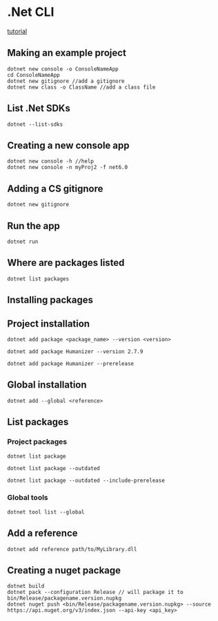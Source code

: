 # .Net CLI

[tutorial](https://learn.microsoft.com/en-us/training/modules/dotnet-dependencies/3-exercise-dependency)


## Making an example project

```terminal
dotnet new console -o ConsoleNameApp
cd ConsoleNameApp
dotnet new gitignore //add a gitignore
dotnet new class -o ClassName //add a class file
```
## List .Net SDKs
```terminal
dotnet --list-sdks
```

## Creating a new console app
```terminal
dotnet new console -h //help 
dotnet new console -n myProj2 -f net6.0
```

## Adding a CS gitignore
```
dotnet new gitignore
```

## Run the app 
```terminal
dotnet run
```

## Where are packages listed
```terminal
dotnet list packages
```
## Installing packages

## Project installation

```terminal
dotnet add package <package_name> --version <version>
```

```terminal
dotnet add package Humanizer --version 2.7.9
```

```terminal
dotnet add package Humanizer --prerelease
```

## Global installation

```terminal
dotnet add --global <reference>
```

## List packages

### Project packages
```terminal
dotnet list package
```

```terminal
dotnet list package --outdated
```

```terminal
dotnet list package --outdated --include-prerelease
```

### Global tools

```terminal
dotnet tool list --global
```

## Add a reference

```terminal
dotnet add reference path/to/MyLibrary.dll
```

## Creating a nuget package

```terminal
dotnet build
dotnet pack --configuration Release // will package it to bin/Release/packagename.version.nupkg
dotnet nuget push <bin/Release/packagename.version.nupkg> --source https://api.nuget.org/v3/index.json --api-key <api_key>
```